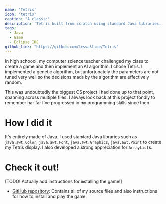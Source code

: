 ```yaml
---
name: 'Tetris'
icon: 'tetris'
caption: "A classic"
description: 'Tetris built from scratch using standard Java libraries.'
tags:
  - Java
  - Game
  - Eclipse IDE
github_link: "https://github.com/tessaSlice/Tetris"
---
```


In high schoool, my computer science teacher challenged my class to create a game and then implement an AI algorithm. I chose Tetris. I implemented a genetic algorithm, but unfortunately the parameters are not tuned very well so the decisions made by the algorithm are effectively random. 

This was undoubtedly the biggest CS project I had done up to that point, spanning across multiple files. I always look back at this project fondly to remember har far I've progressed in my programming skills since then. 

# How I did it

It's entirely made of Java. I used standard Java libraries such as `java.awt.Color`, `java.awt.Font`, `java.awt.Graphics`, `java.awt.Point` to create my Tetris display. I also developed a strong appreciation for `ArrayList`s.

# Check it out!

[TODO! Actually add instructions for installing the game!]
- [GitHub repository](https://github.com/tessaSlice/Tetris): Contains all of my source files and also instructions for how to install and play the game. 